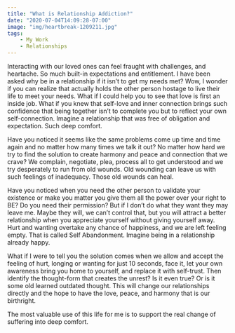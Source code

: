 ```yaml
---
title: "What is Relationship Addiction?"
date: "2020-07-04T14:09:28-07:00"
image: "img/heartbreak-1209211.jpg"
tags:
    - My Work
    - Relationships
---
```


Interacting with our loved ones can feel fraught with challenges, and heartache.
So much built-in expectations and entitlement. I have been asked why be in a
relationship if it isn’t to get my needs met? Wow, I wonder if you can realize
that actually holds the other person hostage to live their life to meet your
needs.  What if I could help you to see that love is first an inside job. What
if you knew that self-love and inner connection brings such confidence that
being together isn’t to complete you but to reflect your own self-connection.
Imagine a relationship that was free of obligation and expectation. Such deep
comfort.

Have you noticed it seems like the same problems come up time and time again and
no matter how many times we talk it out?  No matter how hard we try to find the
solution to create harmony and peace and connection that we crave? We complain,
negotiate, plea, process all to get understood and we try desperately to run
from old wounds. Old wounding can leave us with such feelings of inadequacy.
Those old wounds can heal.

Have you noticed when you need the other person to validate your existence or
make you matter you give them all the power over your right to BE? Do you need
their permission? But if I don’t do what they want they may leave me.  Maybe
they will, we can’t control that, but you will attract a better relationship
when you appreciate yourself without giving yourself away. Hurt and wanting
overtake any chance of happiness, and we are left feeling empty. That is called
Self Abandonment. Imagine being in a relationship already happy.

What if I were to tell you the solution comes when we allow and accept the
feeling of hurt, longing or wanting for just 10 seconds, face it, let your own
awareness bring you home to yourself, and replace it with self-trust. Then
identify the thought-form that creates the unrest? Is it even true? Or is it
some old learned outdated thought. This will change our relationships directly
and the hope to have the love, peace, and harmony that is our birthright.

The most valuable use of this life for me is to support the real change of
suffering into deep comfort.
